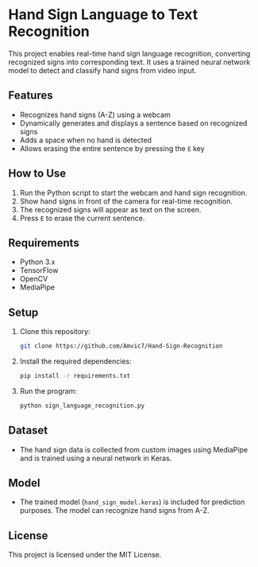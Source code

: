 # Hand Sign Language to Text Recognition

This project enables real-time hand sign language recognition, converting recognized signs into corresponding text. It uses a trained neural network model to detect and classify hand signs from video input.

## Features
- Recognizes hand signs (A-Z) using a webcam
- Dynamically generates and displays a sentence based on recognized signs
- Adds a space when no hand is detected
- Allows erasing the entire sentence by pressing the `E` key

## How to Use
1. Run the Python script to start the webcam and hand sign recognition.
2. Show hand signs in front of the camera for real-time recognition.
3. The recognized signs will appear as text on the screen.
4. Press `E` to erase the current sentence.

## Requirements
- Python 3.x
- TensorFlow
- OpenCV
- MediaPipe

## Setup
1. Clone this repository:
    ```bash
    git clone https://github.com/Amvic7/Hand-Sign-Recognition
    ```
2. Install the required dependencies:
    ```bash
    pip install -r requirements.txt
    ```
3. Run the program:
    ```bash
    python sign_language_recognition.py
    ```

## Dataset
- The hand sign data is collected from custom images using MediaPipe and is trained using a neural network in Keras.

## Model
- The trained model (`hand_sign_model.keras`) is included for prediction purposes. The model can recognize hand signs from A-Z.

## License
This project is licensed under the MIT License.

